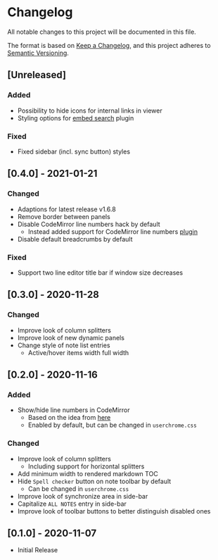 # Changelog

All notable changes to this project will be documented in this file.

The format is based on [Keep a Changelog](https://keepachangelog.com/en/1.0.0/),
and this project adheres to [Semantic Versioning](https://semver.org/spec/v2.0.0.html).

## [Unreleased]

### Added

- Possibility to hide icons for internal links in viewer
- Styling options for [embed search](https://github.com/ambrt/joplin-plugin-embed-search) plugin

### Fixed

- Fixed sidebar (incl. sync button) styles

## [0.4.0] - 2021-01-21

### Changed

- Adaptions for latest release v1.6.8
- Remove border between panels
- Disable CodeMirror line numbers hack by default
  - Instead added support for CodeMirror line numbers [plugin](https://github.com/shantanugoel/joplin-plugin-cm-linenumbers/)
- Disable default breadcrumbs by default

### Fixed

- Support two line editor title bar if window size decreases

## [0.3.0] - 2020-11-28

### Changed

- Improve look of column splitters
- Improve look of new dynamic panels
- Change style of note list entries
  - Active/hover items width full width

## [0.2.0] - 2020-11-16

### Added

- Show/hide line numbers in CodeMirror
  - Based on the idea from [here](https://discourse.joplinapp.org/t/option-to-show-line-numbers-in-editor/8313/22)
  - Enabled by default, but can be changed in `userchrome.css`

### Changed

- Improve look of column splitters
  - Including support for horizontal splitters
- Add minimum width to rendered markdown TOC
- Hide `Spell checker` button on note toolbar by default
  - Can be changed in `userchrome.css`
- Improve look of synchronize area in side-bar
- Capitalize `ALL NOTES` entry in side-bar
- Improve look of toolbar buttons to better distinguish disabled ones

## [0.1.0] - 2020-11-07

- Initial Release
